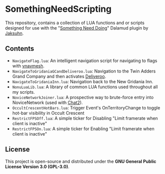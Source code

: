 # SomethingNeedScripting

This repository, contains a collection of LUA functions and or scripts designed for use with the "[Something Need Doing](https://github.com/Jaksuhn/SomethingNeedDoing)" Dalamud plugin by [Jaksuhn](https://github.com/Jaksuhn).


## Contents

* `NavigateFlag.lua`: An intelligent navigation script for navigating to flags with [vnavmesh](https://github.com/awgil/ffxiv_navmesh).
* `NavigateToGridaniaGCandDeliveroo.lua`: Navigation to the Twin Adders Grand Company and then activates [Deliveroo](https://git.carvel.li/liza/Deliveroo).
* `NavigateToGridaniaInn.lua`: Navigation back to the New Gridania Inn.
* `NonuLuaLib.lua`: A library of common LUA functions used throughout all my scripts.
* `NoviceNetworkJoiner.lua`: A prospective way to brute-force entry into NoviceNetwork (used with [Chat2](https://github.com/Infiziert90/ChatTwo)).
* `OccultCrescentHotBars.lua`: Trigger Event's OnTerritoryChange to toggle hot-bar visibility in Occult Crescent
* `RestrictFPSOff.lua`: A simple ticker for Disabling "Limit framerate when client is inactive"
* `RestrictFPSOn.lua`: A simple ticker for Enabling "Limit framerate when client is inactive"



## License

This project is open-source and distributed under the **GNU General Public License Version 3.0 (GPL-3.0)**. 

